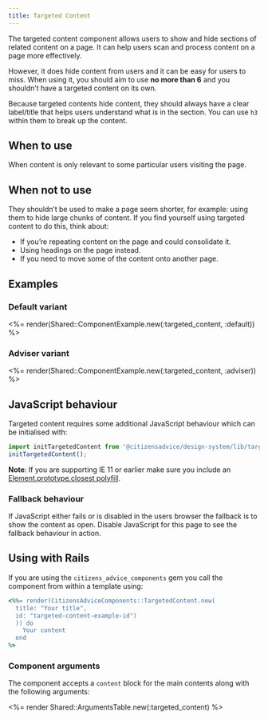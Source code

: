```yaml
---
title: Targeted Content
---
```


The targeted content component allows users to show and hide sections of related content on a page. It can help users scan and process content on a page more effectively.

However, it does hide content from users and it can be easy for users to miss. When using it, you should aim to use **no more than 6** and you shouldn’t have a targeted content on its own.

Because targeted contents hide content, they should always have a clear label/title that helps users understand what is in the section. You can use `h3` within them to break up the content.

## When to use

When content is only relevant to some particular users visiting the page.

## When not to use

They shouldn’t be used to make a page seem shorter, for example: using them to hide large chunks of content.
If you find yourself using targeted content to do this, think about:

- If you’re repeating content on the page and could consolidate it.
- Using headings on the page instead.
- If you need to move some of the content onto another page.

## Examples

### Default variant

<%= render(Shared::ComponentExample.new(:targeted_content, :default)) %>

### Adviser variant

<%= render(Shared::ComponentExample.new(:targeted_content, :adviser)) %>

## JavaScript behaviour

Targeted content requires some additional JavaScript behaviour which can be initialised with:

```js
import initTargetedContent from '@citizensadvice/design-system/lib/targeted-content';
initTargetedContent();
```

**Note**: If you are supporting IE 11 or earlier make sure you include an [Element.prototype.closest polyfill](https://www.npmjs.com/package/element-closest).

### Fallback behaviour

If JavaScript either fails or is disabled in the users browser the fallback is to show the content as open. Disable JavaScript for this page to see the fallback behaviour in action.

## Using with Rails

If you are using the `citizens_advice_components` gem you call the component from within a template using:

```rb
<%%= render(CitizensAdviceComponents::TargetedContent.new(
  title: "Your title",
  id: "targeted-content-example-id")
  )) do
    Your content
  end
%>
```

### Component arguments

The component accepts a `content` block for the main contents along with the following arguments:

<%= render Shared::ArgumentsTable.new(:targeted_content) %>
